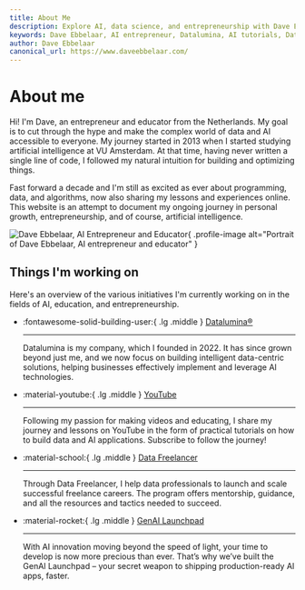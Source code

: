 ```yaml
---
title: About Me
description: Explore AI, data science, and entrepreneurship with Dave Ebbelaar. Learn about Datalumina, AI tutorials, freelancing, and innovative AI solutions for businesses.
keywords: Dave Ebbelaar, AI entrepreneur, Datalumina, AI tutorials, Data Freelancer, GenAI Launchpad
author: Dave Ebbelaar
canonical_url: https://www.daveebbelaar.com/
---
```


<script type="application/ld+json">
{
  "@context": "https://schema.org",
  "@type": "Person",
  "name": "Dave Ebbelaar",
  "url": "https://www.daveebbelaar.com/",
  "image": "https://avatars.githubusercontent.com/u/34709402?v=4",
  "sameAs": [
    "https://www.youtube.com/channel/UCn8ujwUInbJkBhffxqAPBVQ",
    "https://www.youtube.com/@daveebbelaar",
    "https://www.linkedin.com/in/daveebbelaar/",
    "https://github.com/daveebbelaar"
    "https://www.skool.com/@daveebbelaar"
  ],
  "jobTitle": "Founder & CEO",
  "worksFor": {
    "@type": "Organization",
    "name": "Datalumina",
    "url": "https://www.datalumina.com/"
  },
}
</script>

# About me

<div class="grid-container" markdown>

<div class="text-intro-grid" markdown>

Hi! I'm Dave, an entrepreneur and educator from the Netherlands. My goal is to cut through the hype and make the complex world of data and AI accessible to everyone. My journey started in 2013 when I started studying artificial intelligence at VU Amsterdam. At that time, having never written a single line of code, I followed my natural intuition for building and optimizing things.

Fast forward a decade and I'm still as excited as ever about programming, data, and algorithms, now also sharing my lessons and experiences online. This website is an attempt to document my ongoing journey in personal growth, entrepreneurship, and of course, artificial intelligence.

</div>

<div class="profile-image-grid" markdown>

![Dave Ebbelaar, AI Entrepreneur and Educator](https://avatars.githubusercontent.com/u/34709402?v=4){ .profile-image alt="Portrait of Dave Ebbelaar, AI entrepreneur and educator" }

</div>

</div>

## Things I'm working on

Here's an overview of the various initiatives I'm currently working on in the fields of AI, education, and entrepreneurship.

<div class="grid cards" markdown>

-   :fontawesome-solid-building-user:{ .lg .middle } [Datalumina®](https://www.datalumina.com)

    ---

    Datalumina is my company, which I founded in 2022. It has since grown beyond just me, and we now focus on building intelligent data-centric solutions, helping businesses effectively implement and leverage AI technologies.

-   :material-youtube:{ .lg .middle } [YouTube](https://www.youtube.com/channel/UCn8ujwUInbJkBhffxqAPBVQ?sub_confirmation=1)

    ---

    Following my passion for making videos and educating, I share my journey and lessons on YouTube in the form of practical tutorials on how to build data and AI applications. Subscribe to follow the journey!

-   :material-school:{ .lg .middle } [Data Freelancer](https://www.datalumina.com/data-freelancer)

    ---

    Through Data Freelancer, I help data professionals to launch and scale successful freelance careers. The program offers mentorship, guidance, and all the resources and tactics needed to succeed.

-   :material-rocket:{ .lg .middle } [GenAI Launchpad](https://launchpad.datalumina.com/)

    ---

    With AI innovation moving beyond the speed of light, your time to develop is now more precious than ever. That’s why we’ve built the GenAI Launchpad – your secret weapon to shipping production-ready AI apps, faster.


</div>